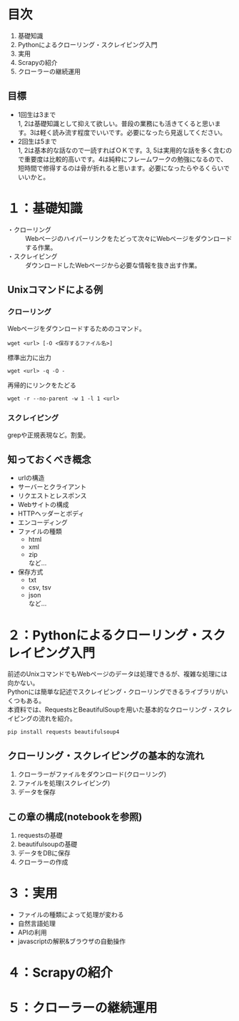 # 目次
1. 基礎知識
2. Pythonによるクローリング・スクレイピング入門
3. 実用
4. Scrapyの紹介
5. クローラーの継続運用

## 目標
* 1回生は3まで  
    1, 2は基礎知識として抑えて欲しい。普段の業務にも活きてくると思います。3は軽く読み流す程度でいいです。必要になったら見返してください。
* 2回生は5まで  
    1, 2は基本的な話なので一読すればＯＫです。3, 5は実用的な話を多く含むので重要度は比較的高いです。4は純粋にフレームワークの勉強になるので、短時間で修得するのは骨が折れると思います。必要になったらやるくらいでいいかと。


# １：基礎知識
<dl>
  <dt>・クローリング</dt>
  <dd>Webページのハイパーリンクをたどって次々にWebページをダウンロードする作業。</dd>
  <dt>・スクレイピング</dt>
  <dd>ダウンロードしたWebページから必要な情報を抜き出す作業。</dd>
</dl>  

## Unixコマンドによる例

### クローリング
Webページをダウンロードするためのコマンド。  

    wget <url> [-O <保存するファイル名>]

標準出力に出力
    
    wget <url> -q -O -

再帰的にリンクをたどる

    wget -r --no-parent -w 1 -l 1 <url>

### スクレイピング
grepや正規表現など。割愛。

## 知っておくべき概念 
* urlの構造
* サーバーとクライアント
* リクエストとレスポンス
* Webサイトの構成
* HTTPヘッダーとボディ  
* エンコーディング  
* ファイルの種類  
    * html
    * xml
    * zip  
など…  
* 保存方式
    * txt
    * csv, tsv
    * json  
など…


# ２：Pythonによるクローリング・スクレイピング入門
前述のUnixコマンドでもWebページのデータは処理できるが、複雑な処理には向かない。  
Pythonには簡単な記述でスクレイピング・クローリングできるライブラリがいくつもある。  
本資料では、RequestsとBeautifulSoupを用いた基本的なクローリング・スクレイピングの流れを紹介。

    pip install requests beautifulsoup4

## クローリング・スクレイピングの基本的な流れ
1. クローラーがファイルをダウンロード(クローリング)
2. ファイルを処理(スクレイピング)
3. データを保存

## この章の構成(notebookを参照)
1. requestsの基礎
2. beautifulsoupの基礎
3. データをDBに保存
4. クローラーの作成

# ３：実用
* ファイルの種類によって処理が変わる
* 自然言語処理
* APIの利用
* javascriptの解釈&ブラウザの自動操作

# ４：Scrapyの紹介


# ５：クローラーの継続運用